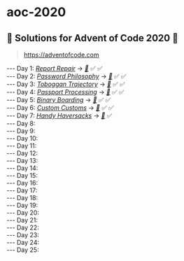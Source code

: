 # aoc-2020
## :christmas_tree: Solutions for Advent of Code 2020 :christmas_tree:  
> https://adventofcode.com  
 
  
 --- Day 1: [*Report Repair*](https://github.com/ivapanic/aoc-2020/blob/main/day1/Day%201%20-%20Advent%20of%20Code%202020.pdf) -> [*:sparkler:*](./day1/day1.cpp) :white_check_mark: :white_check_mark:      
 --- Day 2: [*Password Philosophy*](https://github.com/ivapanic/aoc-2020/blob/main/day2/Day%202%20-%20Advent%20of%20Code%202020.pdf) -> [*:sparkler:*](./day2/day2.cpp) :white_check_mark: :white_check_mark:    
 --- Day 3: [*Toboggan Trajectory*](https://github.com/ivapanic/aoc-2020/blob/main/day3/Day%203%20-%20Advent%20of%20Code%202020.pdf) -> [*:sparkler:*](./day3/day3.cpp) :white_check_mark: :white_check_mark:    
 --- Day 4: [*Passport Processing*](https://github.com/ivapanic/aoc-2020/blob/main/day4/Day%204%20-%20Advent%20of%20Code%202020.pdf) -> [*:sparkler:*](./day4/day4.cpp) :white_check_mark: :white_check_mark:    
 --- Day 5: [*Binary Boarding*](https://github.com/ivapanic/aoc-2020/blob/main/day5/Day%205%20-%20Advent%20of%20Code%202020.pdf) -> [*:sparkler:*](./day5/day5.cpp) :white_check_mark: :white_check_mark:   
 --- Day 6: [*Custom Customs*](https://github.com/ivapanic/aoc-2020/blob/main/day6/Day%206%20-%20Advent%20of%20Code%202020.pdf) -> [*:sparkler:*](./day6/day6.cpp) :white_check_mark: :white_check_mark:    
 --- Day 7:  [*Handy Haversacks*](https://github.com/ivapanic/aoc-2020/blob/main/day7/Day%207%20-%20Advent%20of%20Code%202020.pdf) -> [*:sparkler:*](./day7/day7.cpp) :white_check_mark:  
 --- Day 8:  
 --- Day 9:  
 --- Day 10:  
 --- Day 11:  
 --- Day 12:  
 --- Day 13:  
 --- Day 14:  
 --- Day 15:  
 --- Day 16:  
 --- Day 17:  
 --- Day 18:  
 --- Day 19:  
 --- Day 20:  
 --- Day 21:  
 --- Day 22:  
 --- Day 23:  
 --- Day 24:  
 --- Day 25:  
